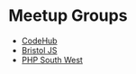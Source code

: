 # Meetup Groups

- [CodeHub](https://www.meetup.com/CodeHub-Bristol/)
- [Bristol JS](https://www.meetup.com/BristolJS/)
- [PHP South West](https://www.meetup.com/php-sw/)
